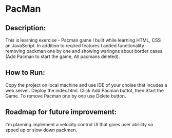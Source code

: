 <h1> PacMan </h1>


## Description:
 This is learning exercise - Pacman game I built while learning HTML, CSS an JavaScript. In addition to reqired features I added functionality : removing packman one by one and showing waringns about border cases (Add Pacman to start the game, All pacmans deleted).

## How to Run: 
  Copy the project on local machine and use IDE of your choise that incudes a web server. Deploy the index.html. Click Add Pacman buttot, then Start the Game. To remove Pacman one by one use Delete button.

## Roadmap for future improvement:
 I'm planning implement a velocity control UI that gives user abilility so spped up or slow down packmen.


